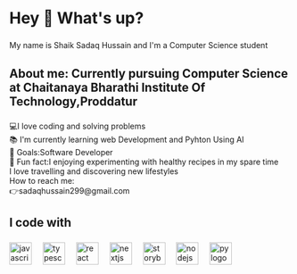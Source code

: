 <h1 align="left">Hey 👋 What's up?</h1>

###

<p align="left">My name is Shaik Sadaq Hussain and I'm a Computer Science student </p>

###

<h2 align="left">About me:
Currently pursuing Computer Science at Chaitanaya Bharathi Institute Of Technology,Proddatur
</h2>

###

<p align="left">💻I love coding and solving problems<br>📚 I'm currently learning web Development and Pyhton Using AI<br>🎯 Goals:Software Developer<br>🎲 Fun fact:I enjoying experimenting with healthy recipes in my spare time<br>I love travelling and discovering new lifestyles<br>How to reach me:<br>👉sadaqhussain299@gmail.com</p>

###

<h2 align="left">I code with</h2>

###

<div align="left">
  <img src="https://cdn.jsdelivr.net/gh/devicons/devicon/icons/javascript/javascript-original.svg" height="40" alt="javascript logo"  />
  <img width="12" />
  <img src="https://cdn.jsdelivr.net/gh/devicons/devicon/icons/typescript/typescript-original.svg" height="40" alt="typescript logo"  />
  <img width="12" />
  <img src="https://cdn.jsdelivr.net/gh/devicons/devicon/icons/react/react-original.svg" height="40" alt="react logo"  />
  <img width="12" />
  <img src="https://cdn.jsdelivr.net/gh/devicons/devicon/icons/nextjs/nextjs-original.svg" height="40" alt="nextjs logo"  />
  <img width="12" />
  <img src="https://cdn.jsdelivr.net/gh/devicons/devicon/icons/storybook/storybook-original.svg" height="40" alt="storybook logo"  />
  <img width="12" />
  <img src="https://cdn.jsdelivr.net/gh/devicons/devicon/icons/nodejs/nodejs-original.svg" height="40" alt="nodejs logo"  />
  <img width="12" />
  <img src="https://logohistory.net/wp-content/uploads/2023/06/Python-Emblem.png" height="40" alt="py logo"  />
</div>

###

